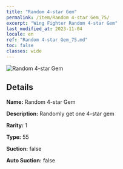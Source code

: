 ```yaml
---
title: "Random 4-star Gem"
permalink: /item/Random 4-star Gem_75/
excerpt: "Wing Fighter Random 4-star Gem"
last_modified_at: 2023-11-04
locale: en
ref: "Random 4-star Gem_75.md"
toc: false
classes: wide
---
```



 ![Random 4-star Gem](/images/item/Random_4-star_Gem_p.png)



## Details

 **Name:** Random 4-star Gem 

 **Description:** Randomly get one 4-star gem

 **Rarity:** 1 

 **Type:** 55 

 **Suction:** false 

 **Auto Suction:** false 


